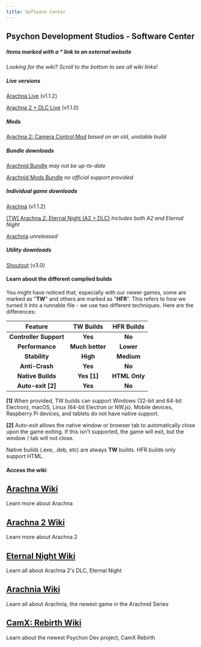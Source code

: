 ```yaml
---
title: Software Center
---
```


## Psychon Development Studios - Software Center
##### Items marked with a * link to an external website

_Looking for the wiki? Scroll to the bottom to see all wiki links!_

##### Live versions
[Arachna Live](https://psychon-dev-studios.github.io/software/playable/Arachna.html) (v1.1.2)

[Arachna 2 + DLC Live](https://psychon-dev-studios.github.io/software/playable/Arachna%202%201.1.0%20TW.html) (v1.1.0)



##### Mods
[Arachna 2: Camera Control Mod](https://psychon-dev-studios.github.io/software/playable/A2%20Cam%20Control%20Mod.html) _based on an old, unstable build_


##### Bundle downloads
[Arachnid Bundle](https://psychon-dev-studios.github.io/software/downloads/Arachna%20Bundle%20Download.zip) _may not be up-to-date_

[Arachnid Mods Bundle](https://psychon-dev-studios.github.io/software/downloads/Arachna%20Mod%20Download.zip) _no official support provided_



##### Individual game downloads
[Arachna](https://psychon-dev-studios.github.io/software/downloads/) (v1.1.2)

[[TW] Arachna 2: Eternal Night (A2 + DLC)](https://psychon-dev-studios.github.io/software/downloads/a2_dlc_1.1.0_tw.zip) _Includes both A2 and Eternal Night_

[Arachnia]() _unreleased_


##### Utility downloads
[Shoutout](https://psychon-dev-studios.github.io/software/downloads/shoutout.zip) (v3.0)


#### Learn about the different compiled builds

You might have noticed that, especially with our newer games, some are marked as "**TW**" and others are marked as "**HFR**". This refers to how we turned it into a runnable file - we use two different techniques. Here are the differences:

| **Feature** | **TW Builds** | **HFR Builds** |
 :-------------: | :-------------: | :-------------:  
 **Controller Support** | **Yes** | **No** 
 **Performance** | **Much better** | **Lower**
 **Stability** | **High** | **Medium**
 **Anti-Crash** | **Yes** | **No**
 **Native Builds** | **Yes [1]** | **HTML Only**
 **Auto-exit [2]** | **Yes** | **No**


 **[1]** When provided, TW builds can support Windows (32-bit and 64-bit Electron), macOS, Linux (64-bit Electron or NW.js). Mobile devices, Raspberry Pi devices, and tablets do not have native support.

 **[2]** Auto-exit allows the native window or browser tab to automatically close upon the game exiting. If this isn't supported, the game will exit, but the window / tab will not close.

Native builds (.exe, .deb, etc) are always **TW** builds. HFR builds only support HTML.

#### Access the wiki
## [Arachna Wiki](https://psychon-dev-studios.github.io/software/wiki/arachna)
Learn more about Arachna

## [Arachna 2 Wiki](https://psychon-dev-studios.github.io/software/wiki/arachna2)
Learn more about Arachna 2

## [Eternal Night Wiki](https://psychon-dev-studios.github.io/software/wiki/eternalNight)
Learn all about Arachna 2's DLC, Eternal Night

## [Arachnia Wiki](https://psychon-dev-studios.github.io/software/wiki/arachnia)
Learn all about Arachnia, the newest game in the Arachnid Series

## [CamX: Rebirth Wiki](https://psychon-dev-studios.github.io/software/wiki/cxr)
Learn about the newest Psychon Dev project, CamX Rebirth

